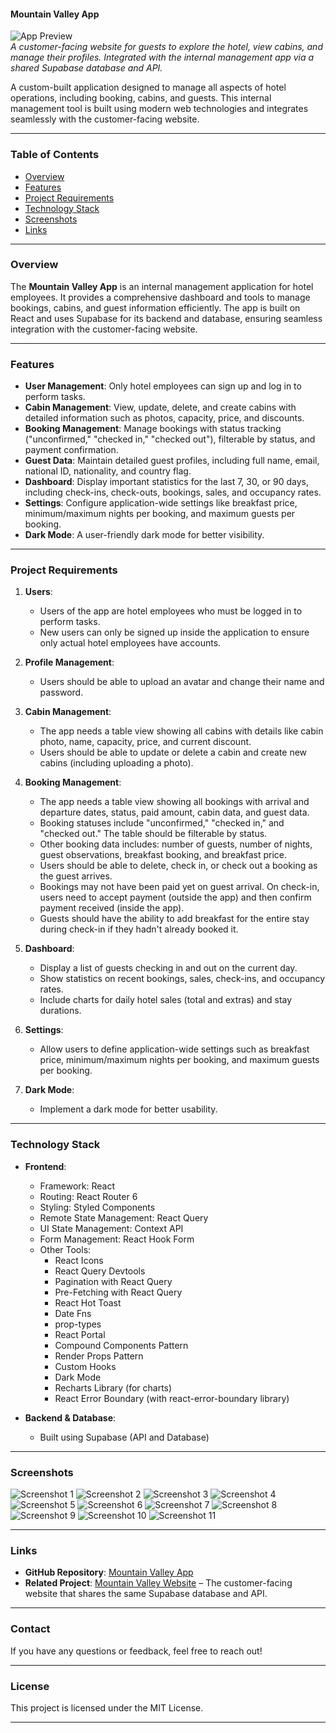 #### **Mountain Valley App**

![App Preview](screenshots/screenshot-2.png)  
_A customer-facing website for guests to explore the hotel, view cabins, and manage their profiles. Integrated with the internal management app via a shared Supabase database and API._

A custom-built application designed to manage all aspects of hotel operations, including booking, cabins, and guests. This internal management tool is built using modern web technologies and integrates seamlessly with the customer-facing website.

---

### **Table of Contents**

-   [Overview](#overview)
-   [Features](#features)
-   [Project Requirements](#project-requirements)
-   [Technology Stack](#technology-stack)
-   [Screenshots](#screenshots)
-   [Links](#links)

---

### **Overview**

The **Mountain Valley App** is an internal management application for hotel employees. It provides a comprehensive dashboard and tools to manage bookings, cabins, and guest information efficiently. The app is built on React and uses Supabase for its backend and database, ensuring seamless integration with the customer-facing website.

---

### **Features**

-   **User Management**: Only hotel employees can sign up and log in to perform tasks.
-   **Cabin Management**: View, update, delete, and create cabins with detailed information such as photos, capacity, price, and discounts.
-   **Booking Management**: Manage bookings with status tracking ("unconfirmed," "checked in," "checked out"), filterable by status, and payment confirmation.
-   **Guest Data**: Maintain detailed guest profiles, including full name, email, national ID, nationality, and country flag.
-   **Dashboard**: Display important statistics for the last 7, 30, or 90 days, including check-ins, check-outs, bookings, sales, and occupancy rates.
-   **Settings**: Configure application-wide settings like breakfast price, minimum/maximum nights per booking, and maximum guests per booking.
-   **Dark Mode**: A user-friendly dark mode for better visibility.

---

### **Project Requirements**

1. **Users**:

    - Users of the app are hotel employees who must be logged in to perform tasks.
    - New users can only be signed up inside the application to ensure only actual hotel employees have accounts.

2. **Profile Management**:

    - Users should be able to upload an avatar and change their name and password.

3. **Cabin Management**:

    - The app needs a table view showing all cabins with details like cabin photo, name, capacity, price, and current discount.
    - Users should be able to update or delete a cabin and create new cabins (including uploading a photo).

4. **Booking Management**:

    - The app needs a table view showing all bookings with arrival and departure dates, status, paid amount, cabin data, and guest data.
    - Booking statuses include "unconfirmed," "checked in," and "checked out." The table should be filterable by status.
    - Other booking data includes: number of guests, number of nights, guest observations, breakfast booking, and breakfast price.
    - Users should be able to delete, check in, or check out a booking as the guest arrives.
    - Bookings may not have been paid yet on guest arrival. On check-in, users need to accept payment (outside the app) and then confirm payment received (inside the app).
    - Guests should have the ability to add breakfast for the entire stay during check-in if they hadn't already booked it.

5. **Dashboard**:

    - Display a list of guests checking in and out on the current day.
    - Show statistics on recent bookings, sales, check-ins, and occupancy rates.
    - Include charts for daily hotel sales (total and extras) and stay durations.

6. **Settings**:

    - Allow users to define application-wide settings such as breakfast price, minimum/maximum nights per booking, and maximum guests per booking.

7. **Dark Mode**:
    - Implement a dark mode for better usability.

---

### **Technology Stack**

-   **Frontend**:

    -   Framework: React
    -   Routing: React Router 6
    -   Styling: Styled Components
    -   Remote State Management: React Query
    -   UI State Management: Context API
    -   Form Management: React Hook Form
    -   Other Tools:
        -   React Icons
        -   React Query Devtools
        -   Pagination with React Query
        -   Pre-Fetching with React Query
        -   React Hot Toast
        -   Date Fns
        -   prop-types
        -   React Portal
        -   Compound Components Pattern
        -   Render Props Pattern
        -   Custom Hooks
        -   Dark Mode
        -   Recharts Library (for charts)
        -   React Error Boundary (with react-error-boundary library)

-   **Backend & Database**:
    -   Built using Supabase (API and Database)

---

### **Screenshots**

![Screenshot 1](screenshots/screenshot-1.png)
![Screenshot 2](screenshots/screenshot-2.png)
![Screenshot 3](screenshots/screenshot-3.png)
![Screenshot 4](screenshots/screenshot-4.png)
![Screenshot 5](screenshots/screenshot-5.png)
![Screenshot 6](screenshots/screenshot-6.png)
![Screenshot 7](screenshots/screenshot-7.png)
![Screenshot 8](screenshots/screenshot-8.png)
![Screenshot 9](screenshots/screenshot-9.png)
![Screenshot 10](screenshots/screenshot-10.png)
![Screenshot 11](screenshots/screenshot-11.png)

---

### **Links**

-   **GitHub Repository**: [Mountain Valley App](https://github.com/romanzollo/mountain-valley-app)
-   **Related Project**: [Mountain Valley Website](https://github.com/romanzollo/mountain-valley-website) – The customer-facing website that shares the same Supabase database and API.

---

### **Contact**

If you have any questions or feedback, feel free to reach out!

---

### **License**

This project is licensed under the MIT License.

---
